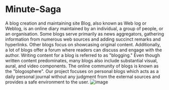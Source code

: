 # Minute-Saga
A blog creation and maintaining site
Blog, also known as Web log or Weblog, is an online diary maintained by an individual, a group of people, or an organisation. Some blogs serve primarily as news aggregators, gathering information from numerous web sources and adding succinct remarks and hyperlinks. Other blogs focus on showcasing original content. Additionally, a lot of blogs offer a forum where readers can discuss and engage with the author. Writing content for a blog is referred to as "blogging." Even though written content predominates, many blogs also include substantial visual, aural, and video components. The online community of blogs is known as the "blogosphere". Our project focuses on personal blogs which acts as a daily personal journal without any judgment from the external sources and provides a safe environment to the user. ![image](https://user-images.githubusercontent.com/98581350/198499399-453a1727-f5de-4b38-aa0e-e8cebb2af469.png)
